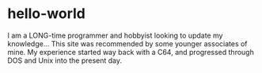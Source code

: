 # hello-world

I am a LONG-time programmer and hobbyist looking to update my knowledge...  This site was recommended by some younger associates of mine.  My experience started way back with a C64, and progressed through DOS and Unix into the present day.
